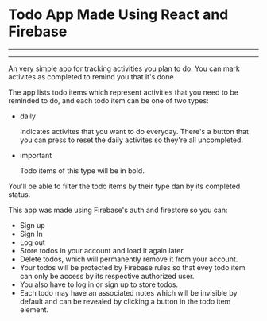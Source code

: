 # Todo App Made Using React and Firebase

---

<!-- ## See it live [**here**](https://ansellmaximilian.github.io/todo). -->

---

An very simple app for tracking activities you plan to do. You can mark activites as completed to remind you that it's done.

The app lists todo items which represent activities that you need to be reminded to do, and each todo item can be one of two types:
- daily

    Indicates activites that you want to do everyday. There's a button that you can press to reset the daily activites so they're all uncompleted.

- important

    Todo items of this type will be in bold.

You'll be able to filter the todo items by their type dan by its completed status.

This app was made using Firebase's auth and firestore so you can: 
- Sign up
- Sign In
- Log out
- Store todos in your account and load it again later.
- Delete todos, which will permanently remove it from your account. 
- Your todos will be protected by Firebase rules so that evey todo item can only be access by its respective authorized user.
- You also have to log in or sign up to store todos.
- Each todo may have an associated notes which will be invisible by default and can be revealed by clicking a button in the todo item element.